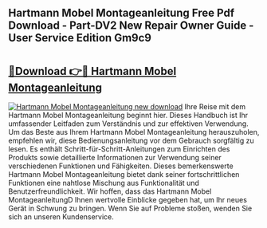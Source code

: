 ## Hartmann Mobel Montageanleitung Free Pdf Download - Part-DV2 New Repair Owner Guide - User Service Edition Gm9c9

# <h2><a href="http://df6sqy.blite.top/?on=Hartmann+Mobel+Montageanleitung">🔗Download 👉🔴 Hartmann Mobel Montageanleitung</a></h2>

[![Hartmann Mobel Montageanleitung new download](https://i.imgur.com/lujVjoI.png)](http://df6sqy.blite.top/?on=Hartmann+Mobel+Montageanleitung)
Ihre Reise mit dem Hartmann Mobel Montageanleitung beginnt hier. Dieses Handbuch ist Ihr umfassender Leitfaden zum Verständnis und zur effektiven Verwendung. Um das Beste aus Ihrem Hartmann Mobel Montageanleitung herauszuholen, empfehlen wir, diese Bedienungsanleitung vor dem Gebrauch sorgfältig zu lesen. Es enthält Schritt-für-Schritt-Anleitungen zum Einrichten des Produkts sowie detaillierte Informationen zur Verwendung seiner verschiedenen Funktionen und Fähigkeiten. Dieses bemerkenswerte Hartmann Mobel Montageanleitung bietet dank seiner fortschrittlichen Funktionen eine nahtlose Mischung aus Funktionalität und Benutzerfreundlichkeit. Wir hoffen, dass das Hartmann Mobel MontageanleitungD Ihnen wertvolle Einblicke gegeben hat, um Ihr neues Gerät in Schwung zu bringen. Wenn Sie auf Probleme stoßen, wenden Sie sich an unseren Kundenservice.
